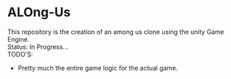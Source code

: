 # ALOng-Us
This repository is the creation of an among us clone using the unity Game Engine. 
<br />
Status: In Progress...
<br />
TODO'S:
<ul>
  <li>
    Pretty much the entire game logic for the actual game.
  </li>
</ul>
